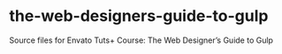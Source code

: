 # the-web-designers-guide-to-gulp
Source files for Envato Tuts+ Course: The Web Designer’s Guide to Gulp
